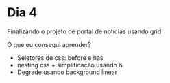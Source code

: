 # Dia 4
Finalizando o projeto de portal de notícias usando grid.

O que eu consegui aprender?
- Seletores de css: before e has
- nesting css + simplificação usando &
- Degrade usando background linear

